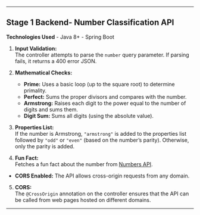 
---

## Stage 1 Backend- Number Classification API

   **Technologies Used**
    - Java 8+
    - Spring Boot


1. **Input Validation:**  
   The controller attempts to parse the `number` query parameter. If parsing fails, it returns a 400 error JSON.

2. **Mathematical Checks:**  
   - **Prime:** Uses a basic loop (up to the square root) to determine primality.
   - **Perfect:** Sums the proper divisors and compares with the number.
   - **Armstrong:** Raises each digit to the power equal to the number of digits and sums them.
   - **Digit Sum:** Sums all digits (using the absolute value).

3. **Properties List:**  
   If the number is Armstrong, `"armstrong"` is added to the properties list followed by `"odd"` or `"even"` (based on the number’s parity). Otherwise, only the parity is added.

4. **Fun Fact:**  
  Fetches a fun fact about the number from [Numbers API](http://numbersapi.com/#42).

- **CORS Enabled:** The API allows cross-origin requests from any domain.

5. **CORS:**  
   The `@CrossOrigin` annotation on the controller ensures that the API can be called from web pages hosted on different domains.



---

